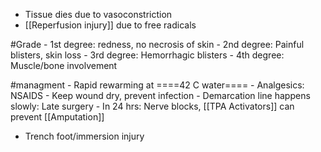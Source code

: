 - Tissue dies due to vasoconstriction
- [[Reperfusion injury]] due to free radicals

#Grade 
	- 1st degree: redness, no necrosis of skin
	- 2nd degree: Painful blisters, skin loss
	- 3rd degree: Hemorrhagic blisters
	- 4th degree: Muscle/bone involvement

#managment 
	- Rapid rewarming at ====42 C water====
	- Analgesics: NSAIDS
	- Keep wound dry, prevent infection
	- Demarcation line happens slowly: Late surgery
	- In 24 hrs: Nerve blocks, [[TPA Activators]] can prevent [[Amputation]]

- Trench foot/immersion injury